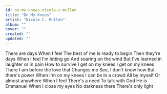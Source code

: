 ```yaml
---
id: on-my-knees-nicole-c-mullen
title: "On My Knees"
artist: "Nicole C. Mullen"
album: ""
cover: ""
created: ""
updated: ""
---
```


There are days
When I feel
The best of me
Is ready to begin
Then they're days
When I feel
I'm letting go
And soaring on the wind
But I've learned in laughter or in pain
How to survive
I get on my knees
I get on my knees
There I am before the love that
Changes me
See, I don't know how
But there's power
When I'm on my knees
I can be
In a crowd
All by myself
Or almost anywhere
When I feel
There's a need
To talk with God
He is Emmanuel
When I close my eyes
No darkness there
There's only light